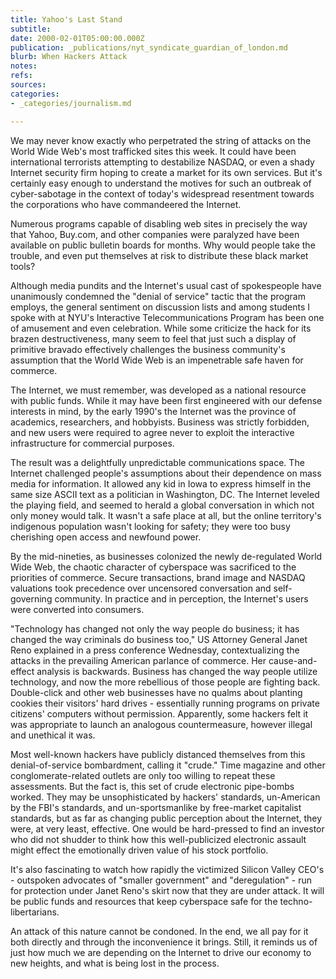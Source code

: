 ```yaml
---
title: Yahoo's Last Stand
subtitle: 
date: 2000-02-01T05:00:00.000Z
publication: _publications/nyt_syndicate_guardian_of_london.md
blurb: When Hackers Attack
notes: 
refs: 
sources: 
categories:
- _categories/journalism.md

---
```

We may never know exactly who perpetrated the string of attacks on the World Wide Web's most trafficked sites this week. It could have been international terrorists attempting to destabilize NASDAQ, or even a shady Internet security firm hoping to create a market for its own services. But it's certainly easy enough to understand the motives for such an outbreak of cyber-sabotage in the context of today's widespread resentment towards the corporations who have commandeered the Internet.

Numerous programs capable of disabling web sites in precisely the way that Yahoo, Buy.com, and other companies were paralyzed have been available on public bulletin boards for months. Why would people take the trouble, and even put themselves at risk to distribute these black market tools?

Although media pundits and the Internet's usual cast of spokespeople have unanimously condemned the "denial of service" tactic that the program employs, the general sentiment on discussion lists and among students I spoke with at NYU's Interactive Telecommunications Program has been one of amusement and even celebration. While some criticize the hack for its brazen destructiveness, many seem to feel that just such a display of primitive bravado effectively challenges the business community's assumption that the World Wide Web is an impenetrable safe haven for commerce.

The Internet, we must remember, was developed as a national resource with public funds. While it may have been first engineered with our defense interests in mind, by the early 1990's the Internet was the province of academics, researchers, and hobbyists. Business was strictly forbidden, and new users were required to agree never to exploit the interactive infrastructure for commercial purposes.

The result was a delightfully unpredictable communications space. The Internet challenged people's assumptions about their dependence on mass media for information. It allowed any kid in Iowa to express himself in the same size ASCII text as a politician in Washington, DC. The Internet leveled the playing field, and seemed to herald a global conversation in which not only money would talk. It wasn't a safe place at all, but the online territory's indigenous population wasn't looking for safety; they were too busy cherishing open access and newfound power.

By the mid-nineties, as businesses colonized the newly de-regulated World Wide Web, the chaotic character of cyberspace was sacrificed to the priorities of commerce. Secure transactions, brand image and NASDAQ valuations took precedence over uncensored conversation and self-governing community. In practice and in perception, the Internet's users were converted into consumers.

"Technology has changed not only the way people do business; it has changed the way criminals do business too," US Attorney General Janet Reno explained in a press conference Wednesday, contextualizing the attacks in the prevailing American parlance of commerce. Her cause-and-effect analysis is backwards. Business has changed the way people utilize technology, and now the more rebellious of those people are fighting back. Double-click and other web businesses have no qualms about planting cookies their visitors' hard drives - essentially running programs on private citizens' computers without permission. Apparently, some hackers felt it was appropriate to launch an analogous countermeasure, however illegal and unethical it was.

Most well-known hackers have publicly distanced themselves from this denial-of-service bombardment, calling it "crude." Time magazine and other conglomerate-related outlets are only too willing to repeat these assessments. But the fact is, this set of crude electronic pipe-bombs worked. They may be unsophisticated by hackers' standards, un-American by the FBI's standards, and un-sportsmanlike by free-market capitalist standards, but as far as changing public perception about the Internet, they were, at very least, effective. One would be hard-pressed to find an investor who did not shudder to think how this well-publicized electronic assault might effect the emotionally driven value of his stock portfolio.

It's also fascinating to watch how rapidly the victimized Silicon Valley CEO's - outspoken advocates of "smaller government" and "deregulation" - run for protection under Janet Reno's skirt now that they are under attack. It will be public funds and resources that keep cyberspace safe for the techno-libertarians.

An attack of this nature cannot be condoned. In the end, we all pay for it both directly and through the inconvenience it brings. Still, it reminds us of just how much we are depending on the Internet to drive our economy to new heights, and what is being lost in the process.